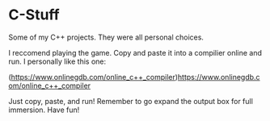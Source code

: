# C-Stuff

Some of my C++ projects. They were all personal choices. 

I reccomend playing the game. Copy and paste it into a compilier online and run. I personally like this one:

(https://www.onlinegdb.com/online_c++_compiler)https://www.onlinegdb.com/online_c++_compiler

Just copy, paste, and run! Remember to go expand the output box for full immersion. Have fun!
